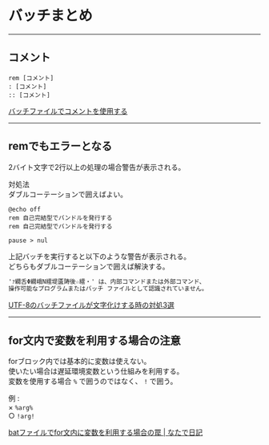 # バッチまとめ

---

## コメント

``` batch
rem [コメント]
: [コメント]
:: [コメント]
```

[バッチファイルでコメントを使用する](https://jj-blues.com/cms/wantto-usecommentout/)  

---

## remでもエラーとなる

2バイト文字で2行以上の処理の場合警告が表示される。  

対処法  
ダブルコーテーションで囲えばよい。  

``` batch
@echo off
rem 自己完結型でバンドルを発行する
rem 自己完結型でバンドルを発行する

pause > nul
```

上記バッチを実行すると以下のような警告が表示される。  
どちらもダブルコーテーションで囲えば解決する。  

``` txt
'ｧ繝舌Φ繝峨Ν繧堤匱陦後☆繧・' は、内部コマンドまたは外部コマンド、
操作可能なプログラムまたはバッチ ファイルとして認識されていません。
```

[UTF-8のバッチファイルが文字化けする時の対処3選](https://nayutari.com/batch-utf8)  

---

## for文内で変数を利用する場合の注意

forブロック内では基本的に変数は使えない。  
使いたい場合は遅延環境変数という仕組みを利用する。  
変数を使用する場合 `%` で囲うのではなく、 `!` で囲う。  

例 :  
× `%arg%`  
○ `!arg!`  

[batファイルでfor文内に変数を利用する場合の罠 | なたで日記](https://blog.natade.net/2018/10/06/windows-bat-%E9%81%85%E5%BB%B6%E7%92%B0%E5%A2%83%E5%A4%89%E6%95%B0-for-if/)  
